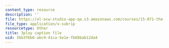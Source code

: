 ```yaml
---
content_type: resource
description: ''
file: https://ol-ocw-studio-app-qa.s3.amazonaws.com/courses/15-071-the-analytics-edge-spring-2017/3bb3f6b6abc941ca5e1efb68bab12da4_wQvjFfMvXrk.srt
file_type: application/x-subrip
resourcetype: Other
title: 3play caption file
uid: 3bb3f6b6-abc9-41ca-5e1e-fb68bab12da4
---
```

